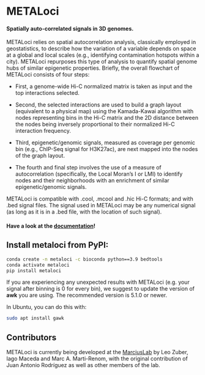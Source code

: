 
# METALoci

#### Spatially auto-correlated signals in 3D genomes.

METALoci relies on spatial autocorrelation analysis, classically employed in geostatistics, to describe how the variation of a variable depends on space at a global and local scales (e.g., identifying contamination hotspots within a city). METALoci repurposes this type of analysis to quantify spatial genome hubs of similar epigenetic properties. Briefly, the overall flowchart of METALoci consists of four steps:

* First, a genome-wide Hi-C normalized matrix is taken as input and the top interactions selected.

* Second, the selected interactions are used to build a graph layout (equivalent to a physical map) using the Kamada-Kawai algorithm with nodes representing bins in the Hi-C matrix and the 2D distance between the nodes being inversely proportional to their normalized Hi-C interaction frequency.

* Third, epigenetic/genomic signals, measured as coverage per genomic bin (e.g., ChIP-Seq signal for H3K27ac), are next mapped into the nodes of the graph layout.

* The fourth and final step involves the use of a measure of autocorrelation (specifically, the Local Moran’s I or LMI) to identify nodes and their neighborhoods with an enrichment of similar epigenetic/genomic signals.

METALoci is compatible with .cool, .mcool and .hic Hi-C formats; and with .bed signal files. The signal used in METALoci
may be any numerical signal (as long as it is in a .bed file, with the location of such signal).

#### Have a look at the [documentation](https://metaloci.readthedocs.io)!

## Install metaloci from PyPI:

```bash
conda create -n metaloci -c bioconda python==3.9 bedtools
conda activate metaloci
pip install metaloci
```

If you are experiencing any unexpected results with METALoci (e.g. your signal after binning is 0 for every bin), we 
suggest to update the version of **awk** you are using. The recommended version is 5.1.0 or newer.

In Ubuntu, you can do this with:

```bash
sudo apt install gawk
```

## Contributors

METALoci is currently being developed at the [MarciusLab](http://www.marciuslab.org) by Leo Zuber, Iago Maceda and
Marc A. Marti-Renom, with the original contribution of Juan Antonio Rodríguez as well as other members of the lab.

